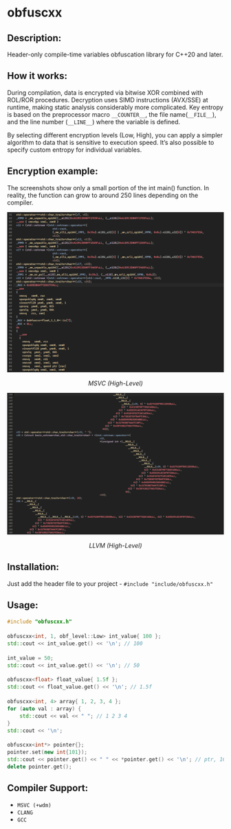 # obfuscxx

## Description:
Header-only compile-time variables obfuscation library for C++20 and later.

## How it works:
During compilation, data is encrypted via bitwise XOR combined with ROL/ROR procedures. Decryption uses SIMD instructions (AVX/SSE) at runtime, making static analysis considerably more complicated. Key entropy is based on the preprocessor macro `__COUNTER__`, the file name(`__FILE__`), and the line number (`__LINE__`) where the variable is defined.

By selecting different encryption levels (Low, High), you can apply a simpler algorithm to data that is sensitive to execution speed. It’s also possible to specify custom entropy for individual variables.

## Encryption example:
The screenshots show only a small portion of the int main() function. In reality, the function can grow to around 250 lines depending on the compiler.

<div align="center">
  <img src="images/image1.png" width="1000"/>
  <p><em>MSVC (High-Level)</em></p>
</div>

<div align="center">
  <img src="images/image2.png" width="1000"/>
  <p><em>LLVM (High-Level)</em></p>
</div>

## Installation:
Just add the header file to your project - `#include "include/obfuscxx.h"`

## Usage:
```cpp
#include "obfuscxx.h"

obfuscxx<int, 1, obf_level::Low> int_value{ 100 };
std::cout << int_value.get() << '\n'; // 100

int_value = 50;
std::cout << int_value.get() << '\n'; // 50

obfuscxx<float> float_value{ 1.5f };
std::cout << float_value.get() << '\n'; // 1.5f

obfuscxx<int, 4> array{ 1, 2, 3, 4 };
for (auto val : array) {
    std::cout << val << " "; // 1 2 3 4
}
std::cout << '\n';

obfuscxx<int*> pointer{};
pointer.set(new int{101});
std::cout << pointer.get() << " " << *pointer.get() << '\n'; // ptr, 101
delete pointer.get();
```

## Compiler Support:
- `MSVC (+wdm)`
- `CLANG`
- `GCC`